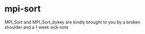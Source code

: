 # mpi-sort

MPI_Sort and MPI_Sort_bykey are kindly brought to you by a broken shoulder and a 1 week sick note
